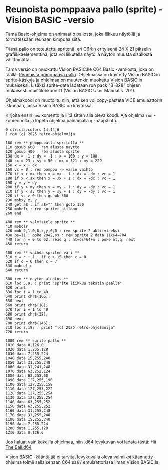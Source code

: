 # Reunoista pomppaava pallo (sprite) - Vision BASIC -versio

Tämä Basic-ohjelma on animaatio pallosta, joka liikkuu näytöllä ja törmätessään reunaan kimpoaa siitä.

Tässä pallo on toteutettu spritenä, eri C64:n erityisenä 24 X 21 pikselin grafiikkaelementtinä, jota voi liikutella näytöllä näytön muusta sisällöstä välittämättä.

Tämä versio on muokattu Vision BASIC:lle C64 Basic -versiosta, joka on täällä: [Reunoista pomppaava pallo](../C64%20Basic%20V2/Pomppupallo%203.md).
Ohjelmassa on käytetty Vision BASIC:in sprite-käskyjä ja ohjelmaa on muutenkin muokattu Vision BASIC:in mukaiseksi. Lisäksi sprite-data ladataan run pack "B-828" ohjeen
mukaisesti muistilohkoon 11 (Vision BASIC User Manual s. 201).

Ohjelmakoodi on muotoiltu niin, että sen voi copy-pasteta VICE emulaattorin ikkunaan, jossa Vision BASIC on käytössä.

Kirjoita ensin `new` komento ja liitä sitten alla oleva koodi. Aja ohjelma `run` -komennolla ja lopeta ohjelma painamalla `q` -näppäintä.

```
0 clr:cls:colors 14,14,6
1 rem (c) 2025 retro-ohjelmoija

100 rem ** pomppupallo spritella **
110 gosub 600 : rem alusta naytto
120 gosub 400 : rem alusta sprite
130 dx = -1 : dy = -1 : x = 100 : y = 100
140 sx = 23 : sy = 50 : mx = 321 : my = 229
150 x = x + dx
160 vc = 0 : rem pomppu -> varin vaihto
170 if x > mx then x = mx - 1 : dx = -dx : vc = 1
180 if x < sx then x = sx + 1 : dx = -dx : vc = 1
190 y = y + dy
200 if y > my then y = my - 1 : dy = -dy : vc = 1
210 if y < sy then y = sy + 1 : dy = -dy : vc = 1
220 if vc > 0 then gosub 500
230 mobxy x, y
240 get a$ : if a$="" then goto 150
250 mobclr : rem spritet piiloon
260 end

400 rem ** valmistele sprite **
410 mobclr
420 mob 2,1,0,0,x,y,0,0 : rem sprite 2 aktiiviseksi
430 os=11 : poke 2042,os : rem sprite 2 data 11x64=704
440 for n = 0 to 62: read q : nt=os*64+n : poke nt,q: next
450 return

500 rem ** vaihda spriten vari **
510 c = c + 1 : if c > 15 then c = 0
520 if c = 6 then c = 7
530 mobcol c
540 return

600 rem ** nayton alustus **
610 loc 5,9; : print "sprite liikkuu tekstin paalla"
620 print 
630 for i = 1 to 40
640 print chr$(166);
650 next
660 print chr$(18);
670 for i = 1 to 40
680 print chr$(32);
690 next
700 print chr$(146);
710 loc 7,19; : print "(c) 2025 retro-ohjelmoija"
720 return

1000 rem ** sprite pallo **
1010 data 0,126,0
1020 data 1,255,128
1030 data 7,255,224
1040 data 15,255,240
1050 data 31,255,248
1060 data 31,241,248
1070 data 63,252,124
1080 data 63,255,60
1090 data 127,255,190
1100 data 127,255,158
1110 data 127,255,222
1120 data 127,255,254
1130 data 127,255,254
1140 data 63,255,252
1150 data 63,255,252
1160 data 31,255,248
1170 data 31,255,248
1180 data 15,255,240
1190 data 7,255,224
1200 data 1,255,128
1210 data 0,126,0

```

Jos haluat vain kokeilla ohjelmaa, niin .d64 levykuvan voi ladata tästä:
[Hit The Ball.d64](https://github.com/Retro-ohjelmoija/Basic-ohjelmia/blob/main/Vision%20BASIC/d64/Pomppupallo.d64)

Vision BASIC -kääntäjää ei tarvita, levykuvalla oleva valmiiksi käännetty ohjelma toimii sellaisenaan C64:ssä / emulaattorissa ilman Vision BASIC:ia.


